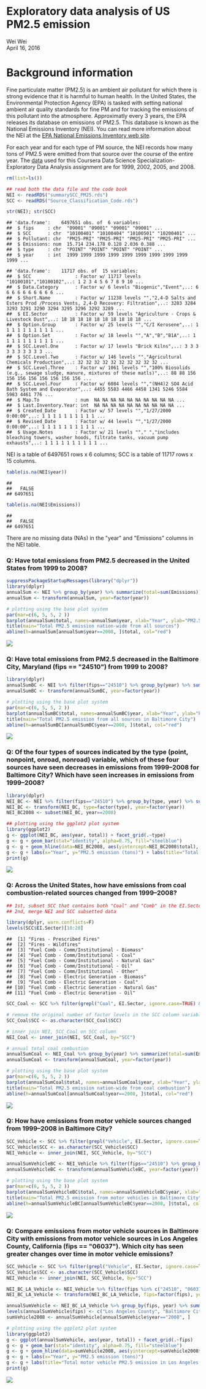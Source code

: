 # Exploratory data analysis of US PM2.5 emission
Wei Wei  
April 16, 2016  


# Background information

Fine particulate matter (PM2.5) is an ambient air pollutant for which there is strong evidence that it is harmful to human health. In the United States, the Environmental Protection Agency (EPA) is tasked with setting national ambient air quality standards for fine PM and for tracking the emissions of this pollutant into the atmosphere. Approximatly every 3 years, the EPA releases its database on emissions of PM2.5. This database is known as the National Emissions Inventory (NEI). You can read more information about the NEI at the [EPA National Emissions Inventory web site][1].

For each year and for each type of PM source, the NEI records how many tons of PM2.5 were emitted from that source over the course of the entire year. The [data][2] used for this Coursera Data Science Specialization-Exploratory Data Analysis assignment are for 1999, 2002, 2005, and 2008.

[1]: https://www.epa.gov/air-emissions-inventories "EPA National Emissions Inventory web site"
[2]: https://d396qusza40orc.cloudfront.net/exdata%2Fdata%2FNEI_data.zip "data"

```r
rm(list=ls())

## read both the data file and the code book
NEI <- readRDS("summarySCC_PM25.rds")
SCC <- readRDS("Source_Classification_Code.rds")
```

```r
str(NEI); str(SCC)
```

```
## 'data.frame':	6497651 obs. of  6 variables:
##  $ fips     : chr  "09001" "09001" "09001" "09001" ...
##  $ SCC      : chr  "10100401" "10100404" "10100501" "10200401" ...
##  $ Pollutant: chr  "PM25-PRI" "PM25-PRI" "PM25-PRI" "PM25-PRI" ...
##  $ Emissions: num  15.714 234.178 0.128 2.036 0.388 ...
##  $ type     : chr  "POINT" "POINT" "POINT" "POINT" ...
##  $ year     : int  1999 1999 1999 1999 1999 1999 1999 1999 1999 1999 ...
```

```
## 'data.frame':	11717 obs. of  15 variables:
##  $ SCC                : Factor w/ 11717 levels "10100101","10100102",..: 1 2 3 4 5 6 7 8 9 10 ...
##  $ Data.Category      : Factor w/ 6 levels "Biogenic","Event",..: 6 6 6 6 6 6 6 6 6 6 ...
##  $ Short.Name         : Factor w/ 11238 levels "","2,4-D Salts and Esters Prod /Process Vents, 2,4-D Recovery: Filtration",..: 3283 3284 3293 3291 3290 3294 3295 3296 3292 3289 ...
##  $ EI.Sector          : Factor w/ 59 levels "Agriculture - Crops & Livestock Dust",..: 18 18 18 18 18 18 18 18 18 18 ...
##  $ Option.Group       : Factor w/ 25 levels "","C/I Kerosene",..: 1 1 1 1 1 1 1 1 1 1 ...
##  $ Option.Set         : Factor w/ 18 levels "","A","B","B1A",..: 1 1 1 1 1 1 1 1 1 1 ...
##  $ SCC.Level.One      : Factor w/ 17 levels "Brick Kilns",..: 3 3 3 3 3 3 3 3 3 3 ...
##  $ SCC.Level.Two      : Factor w/ 146 levels "","Agricultural Chemicals Production",..: 32 32 32 32 32 32 32 32 32 32 ...
##  $ SCC.Level.Three    : Factor w/ 1061 levels "","100% Biosolids (e.g., sewage sludge, manure, mixtures of these matls)",..: 88 88 156 156 156 156 156 156 156 156 ...
##  $ SCC.Level.Four     : Factor w/ 6084 levels "","(NH4)2 SO4 Acid Bath System and Evaporator",..: 4455 5583 4466 4458 1341 5246 5584 5983 4461 776 ...
##  $ Map.To             : num  NA NA NA NA NA NA NA NA NA NA ...
##  $ Last.Inventory.Year: int  NA NA NA NA NA NA NA NA NA NA ...
##  $ Created_Date       : Factor w/ 57 levels "","1/27/2000 0:00:00",..: 1 1 1 1 1 1 1 1 1 1 ...
##  $ Revised_Date       : Factor w/ 44 levels "","1/27/2000 0:00:00",..: 1 1 1 1 1 1 1 1 1 1 ...
##  $ Usage.Notes        : Factor w/ 21 levels ""," ","includes bleaching towers, washer hoods, filtrate tanks, vacuum pump exhausts",..: 1 1 1 1 1 1 1 1 1 1 ...
```
NEI is a table of 6497651 rows x 6 columns; SCC is a table of 11717 rows x 15 columns.


```r
table(is.na(NEI$year))
```

```
## 
##   FALSE 
## 6497651
```

```r
table(is.na(NEI$Emissions))
```

```
## 
##   FALSE 
## 6497651
```
There are no missing data (NAs) in the "year" and "Emissions" columns in the NEI table.

### Q: Have total emissions from PM2.5 decreased in the United States from 1999 to 2008?
    

```r
suppressPackageStartupMessages(library("dplyr"))
library(dplyr)
annualSum <- NEI %>% group_by(year) %>% summarize(total=sum(Emissions))
annualSum <- transform(annualSum, year=factor(year))

# plotting using the base plot system
par(mar=c(6, 5, 5, 2 ))
barplot(annualSum$total, names=annualSum$year, xlab="Year", ylab="PM2.5 emission (tons)")
title(main="Total PM2.5 emission nation-wide from all sources")
abline(h=annualSum[annualSum$year==2008, ]$total, col="red")
```

![](exploratoryPM25_files/figure-html/unnamed-chunk-4-1.png)
    
### Q: Have total emissions from PM2.5 decreased in the Baltimore City, Maryland (fips == "24510") from 1999 to 2008?
      

```r
library(dplyr)
annualSumBC <- NEI %>% filter(fips=="24510") %>% group_by(year) %>% summarize(total=sum(Emissions))
annualSumBC <- transform(annualSumBC, year=factor(year))

# plotting using the base plot system
par(mar=c(6, 5, 5, 2 ))
barplot(annualSumBC$total, names=annualSumBC$year, xlab="Year", ylab="PM2.5 emission (tons)")
title(main="Total PM2.5 emission from all sources in Baltimore City")
abline(h=annualSumBC[annualSumBC$year==2008, ]$total, col="red")
```

![](exploratoryPM25_files/figure-html/unnamed-chunk-5-1.png)
    
### Q: Of the four types of sources indicated by the type (point, nonpoint, onroad, nonroad) variable, which of these four sources have seen decreases in emissions from 1999–2008 for Baltimore City? Which have seen increases in emissions from 1999–2008?
    

```r
library(dplyr)
NEI_BC <- NEI %>% filter(fips=="24510") %>% group_by(type, year) %>% summarize(total=sum(Emissions))
NEI_BC <- transform(NEI_BC, type=factor(type), year=factor(year))
NEI_BC2008 <- subset(NEI_BC, year==2008)

## plotting using the ggplot2 plot system
library(ggplot2)
g <- ggplot(NEI_BC, aes(year, total)) + facet_grid(.~type)
g <- g + geom_bar(stat="identity", alpha=0.75, fill="steelblue")
g <- g + geom_hline(data=NEI_BC2008, aes(yintercept=NEI_BC2008$total), col="red")
g <- g + labs(x="Year", y="PM2.5 emission (tons)") + labs(title="Total PM2.5 emission in Baltimore City by source type")
print(g)
```

![](exploratoryPM25_files/figure-html/unnamed-chunk-6-1.png)
    
### Q: Across the United States, how have emissions from coal combustion-related sources changed from 1999–2008?
    

```r
## 1st, subset SCC that contains both "Coal" and "Comb" in the EI.Sector column
## 2nd, merge NEI and SCC subsetted data

library(dplyr, warn.conflicts=F)
levels(SCC$EI.Sector)[10:20]
```

```
##  [1] "Fires - Prescribed Fires"                     
##  [2] "Fires - Wildfires"                            
##  [3] "Fuel Comb - Comm/Institutional - Biomass"     
##  [4] "Fuel Comb - Comm/Institutional - Coal"        
##  [5] "Fuel Comb - Comm/Institutional - Natural Gas" 
##  [6] "Fuel Comb - Comm/Institutional - Oil"         
##  [7] "Fuel Comb - Comm/Institutional - Other"       
##  [8] "Fuel Comb - Electric Generation - Biomass"    
##  [9] "Fuel Comb - Electric Generation - Coal"       
## [10] "Fuel Comb - Electric Generation - Natural Gas"
## [11] "Fuel Comb - Electric Generation - Oil"
```

```r
SCC_Coal <- SCC %>% filter(grepl("Coal", EI.Sector, ignore.case=TRUE) & grepl("Comb", EI.Sector, ignore.case=T))

# remove the original number of factor levels in the SCC column variable by coversion to character class
SCC_Coal$SCC <- as.character(SCC_Coal$SCC)

# inner join NEI, SCC_Coal on SCC column
NEI_Coal <- inner_join(NEI, SCC_Coal, by="SCC")

# annual total coal combustion 
annualSumCoal <- NEI_Coal %>% group_by(year) %>% summarize(total=sum(Emissions))
annualSumCoal <- transform(annualSumCoal, year=factor(year))

# plotting using the base plot system
par(mar=c(6, 5, 5, 2 ))
barplot(annualSumCoal$total, names=annualSumCoal$year, xlab="Year", ylab="PM2.5 emission (tons)")
title(main="Total PM2.5 emission nation-wide from coal combustion")
abline(h=annualSumCoal[annualSumCoal$year==2008, ]$total, col="red")
```

![](exploratoryPM25_files/figure-html/unnamed-chunk-7-1.png)
   
### Q: How have emissions from motor vehicle sources changed from 1999–2008 in Baltimore City?
    

```r
SCC_Vehicle <- SCC %>% filter(grepl("Vehicle", EI.Sector, ignore.case=TRUE))
SCC_Vehicle$SCC <- as.character(SCC_Vehicle$SCC)
NEI_Vehicle <- inner_join(NEI, SCC_Vehicle, by="SCC")

annualSumVehicleBC <- NEI_Vehicle %>% filter(fips=="24510") %>% group_by(year) %>% summarize(total=sum(Emissions))
annualSumVehicleBC <- transform(annualSumVehicleBC, year=factor(year))

# plotting using the base plot system
par(mar=c(6, 5, 5, 2 ))
barplot(annualSumVehicleBC$total, names=annualSumVehicleBC$year, xlab="Year", ylab="PM2.5 emission (tons)")
title(main="Total PM2.5 emission from motor vehicles in Baltimore City")
abline(h=annualSumVehicleBC[annualSumVehicleBC$year==2008, ]$total, col="red")
```

![](exploratoryPM25_files/figure-html/unnamed-chunk-8-1.png)
    
### Q: Compare emissions from motor vehicle sources in Baltimore City with emissions from motor vehicle sources in Los Angeles County, California (fips == "06037"). Which city has seen greater changes over time in motor vehicle emissions?
    

```r
SCC_Vehicle <- SCC %>% filter(grepl("Vehicle", EI.Sector, ignore.case=TRUE))
SCC_Vehicle$SCC <- as.character(SCC_Vehicle$SCC)
NEI_Vehicle <- inner_join(NEI, SCC_Vehicle, by="SCC")

NEI_BC_LA_Vehicle <- NEI_Vehicle %>% filter(fips %in% c("24510", "06037"))
NEI_BC_LA_Vehicle <- transform(NEI_BC_LA_Vehicle, fips=factor(fips), year=factor(year))

annualSumVehicle <- NEI_BC_LA_Vehicle %>% group_by(fips, year) %>% summarize(total=sum(Emissions))
levels(annualSumVehicle$fips) <- c("Los Angeles County", "Baltimore City")
sumVehicle2008 <- annualSumVehicle[annualSumVehicle$year=="2008", ]

# plotting using the ggplot2 plot system
library(ggplot2)
g <- ggplot(annualSumVehicle, aes(year, total)) + facet_grid(.~fips)
g <- g + geom_bar(stat="identity", alpha=0.75, fill="steelblue")
g <- g + geom_hline(data=sumVehicle2008, aes(yintercept=sumVehicle2008$total), col="red")
g <- g + labs(x="Year", y="PM2.5 emission (tons)") 
g <- g + labs(title="Total motor vehicle PM2.5 emission in Los Angeles vs in Baltimore City")
print(g)
```

![](exploratoryPM25_files/figure-html/unnamed-chunk-9-1.png)
